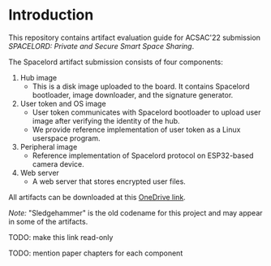 # Introduction

This repository contains artifact evaluation guide for
ACSAC'22 submission
*SPACELORD: Private and Secure Smart Space Sharing*.

The Spacelord artifact submission consists of four components:

1. Hub image
    * This is a disk image uploaded to the board.
      It contains Spacelord bootloader, image downloader,
      and the signature generator.
2. User token and OS image
    * User token communicates with Spacelord bootloader to upload user image
      after verifying the identity of the hub.
    * We provide reference implementation of user token as a Linux userspace program.
3. Peripheral image
    * Reference implementation of Spacelord protocol on ESP32-based camera device.
4. Web server
    * A web server that stores encrypted user files.

All artifacts can be downloaded at this [OneDrive link](https://1drv.ms/u/s!Apa8Zxdex5yci51ALONC_FURN_GnNw?e=No9NnK).

*Note:* "Sledgehammer" is the old codename for this project and may appear in some of the artifacts.

TODO: make this link read-only

TODO: mention paper chapters for each component
